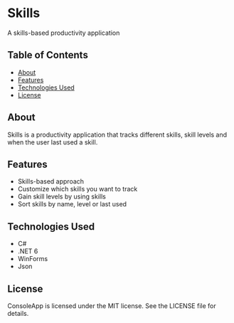 # Skills

A skills-based productivity application

## Table of Contents
- [About](#about)
- [Features](#features)
- [Technologies Used](#technologies-used)
- [License](#license)

## About
Skills is a productivity application that tracks different skills, skill levels and when the user last used a skill. 

## Features
- Skills-based approach
- Customize which skills you want to track
- Gain skill levels by using skills
- Sort skills by name, level or last used

## Technologies Used
- C#
- .NET 6
- WinForms
- Json

## License
ConsoleApp is licensed under the MIT license. See the LICENSE file for details.
